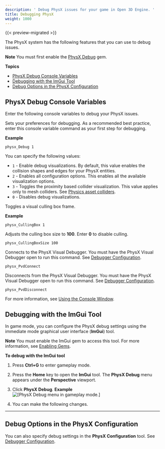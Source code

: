 ```yaml
---
description: ' Debug PhysX issues for your game in Open 3D Engine. '
title: Debugging PhysX
weight: 1000
---
```


{{< preview-migrated >}}

The PhysX system has the following features that you can use to debug issues\.

**Note**
You must first enable the [PhysX Debug](/docs/user-guide/gems/reference/physx-debug/) gem\.

**Topics**
+ [PhysX Debug Console Variables](#debugging-physx-console-variables)
+ [Debugging with the ImGui Tool](#imgui-debugging-tool)
+ [Debug Options in the PhysX Configuration](#physx-debugging-configuration)

## PhysX Debug Console Variables 

Enter the following console variables to debug your PhysX issues\.

Sets your preferences for debugging\. As a recommended best practice, enter this console variable command as your first step for debugging\.

**Example**

```
physx_Debug 1
```

You can specify the following values:
+ `1` - Enable debug visualizations\. By default, this value enables the collision shapes and edges for your PhysX entities\.
+ `2` - Enables all configuration options\. This enables all the available visualization options\.
+ `3` - Toggles the proximity based collider visualization\. This value applies only to mesh colliders\. See [Physics asset colliders](/docs/userguide/components/collider#physics-asset-colliders)\.
+ `0` - Disables debug visualizations\.

Toggles a visual culling box frame\.

**Example**

```
physx_CullingBox 1
```

Adjusts the culling box size to **100**\. Enter **0** to disable culling\.

```
physx_CullingBoxSize 100
```

Connects to the PhysX Visual Debugger\. You must have the PhysX Visual Debugger open to run this command\. See [Debugger Configuration](/docs/user-guide/interactivity/physics/nvidia-physx/configuration-debugger.md)\.

```
physx_PvdConnect
```

Disconnects from the PhysX Visual Debugger\. You must have the PhysX Visual Debugger open to run this command\. See [Debugger Configuration](/docs/user-guide/interactivity/physics/nvidia-physx/configuration-debugger.md)\.

```
physx_PvdDisconnect
```

For more information, see [Using the Console Window](/docs/user-guide/editor/console.md)\.

## Debugging with the ImGui Tool 

In game mode, you can configure the PhysX debug settings using the immediate mode graphical user interface \(**ImGui**\) tool\.

**Note**
You must enable the ImGui gem to access this tool\. For more information, see [Enabling Gems](/docs/userguide/gems/using-project-configurator.md)\.

**To debug with the ImGui tool**

1. Press **Ctrl\+G** to enter gameplay mode\.

1. Press the **Home** key to open the **ImGui** tool\. The **PhysX Debug** menu appears under the **Perspective** viewport\.

1. Click **PhysX Debug**\.
**Example**
![\[PhysX Debug menu in gameplay mode.\]](/images/user-guide/physx/physx-debugger-imgui-tool.png)

1. You can make the following changes\.
****


## Debug Options in the PhysX Configuration 

You can also specify debug settings in the **PhysX Configuration** tool\. See [Debugger Configuration](/docs/user-guide/interactivity/physics/nvidia-physx/configuration-debugger.md)\.
